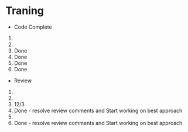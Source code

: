 # Traning
- Code Complete
1. 
2. 
3. Done
4. Done
5. Done
6. Done

- Review
1. 
2. 
3. 12/3
4. Done - resolve review comments and Start working on best approach
5. 
6. Done - resolve review comments and Start working on best approach
